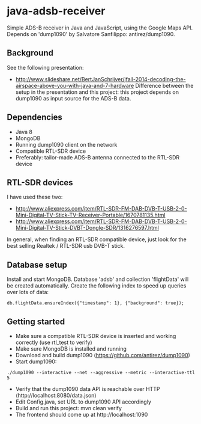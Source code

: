 java-adsb-receiver
==================

Simple ADS-B receiver in Java and JavaScript, using the Google Maps API.
Depends on 'dump1090' by Salvatore Sanfilippo: antirez/dump1090.
 
Background
---
See the following presentation:
* http://www.slideshare.net/BertJanSchrijver/jfall-2014-decoding-the-airspace-above-you-with-java-and-7-hardware
Difference between the setup in the presentation and this project: this project depends on dump1090
as input source for the ADS-B data.

Dependencies
---
- Java 8
- MongoDB
- Running dump1090 client on the network
- Compatible RTL-SDR device
- Preferably: tailor-made ADS-B antenna connected to the RTL-SDR device

RTL-SDR devices
---
I have used these two:
* http://www.aliexpress.com/item/RTL-SDR-FM-DAB-DVB-T-USB-2-0-Mini-Digital-TV-Stick-TV-Receiver-Portable/1670781135.html
* http://www.aliexpress.com/item/RTL-SDR-FM-DAB-DVB-T-USB-2-0-Mini-Digital-TV-Stick-DVBT-Dongle-SDR/1316276597.html

In general, when finding an RTL-SDR compatible device, just look for the best selling Realtek / RTL-SDR usb DVB-T stick.


Database setup
---
Install and start MongoDB. Database 'adsb' and collection 'flightData' will be created automatically.
Create the following index to speed up queries over lots of data:
```
db.flightData.ensureIndex({"timestamp": 1}, {"background": true});
```

Getting started
---
* Make sure a compatible RTL-SDR device is inserted and working correctly (use rtl_test to verify)
* Make sure MongoDB is installed and running
* Download and build dump1090 (https://github.com/antirez/dump1090)
* Start dump1090:
```
./dump1090 --interactive --net --aggressive --metric --interactive-ttl 5
```
* Verify that the dump1090 data API is reachable over HTTP (http://localhost:8080/data.json)
* Edit Config.java, set URL to dump1090 API accordingly
* Build and run this project:
    mvn clean verify
* The frontend should come up at http://localhost:1090


